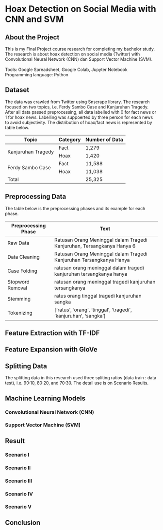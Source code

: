 # Hoax Detection on Social Media with CNN and SVM

## About the Project
This is my Final Project course research for completing my bachelor study. The research is about hoax detection on social media (Twitter) with Convolutional Neural Network (CNN) dan Support Vector Machine (SVM). </br></br>
Tools: Google Spreadsheet, Google Colab, Jupyter Notebook </br>
Programming language: Python

## Dataset
The data was crawled from Twitter using Snscrape library. The research focused on two topics, i.e. Ferdy Sambo Case and Kanjuruhan Tragedy. After all data passed preprocessing, all data labelled with 0 for fact news or 1 for hoax news. Labelling was suppoerted by three person for each news to avoid subjectivity. The distribution of hoax/fact news is represented by table below.

<table>
    <thead>
        <tr>
            <th>Topic</th>
            <th>Category</th>
            <th>Number of Data</th>
        </tr>
    </thead>
    <tbody>
        <tr>
            <td rowspan=2>Kanjuruhan Tragedy</td>
            <td>Fact</td>
            <td>1,279</td>
        </tr>
        <tr>
            <td>Hoax</td>
            <td>1,420</td>
        </tr>
        <tr>
            <td rowspan=2>Ferdy Sambo Case</td>
            <td>Fact</td>
            <td>11,588</td>
        </tr>
        <tr>
            <td>Hoax</td>
            <td>11,038</td>
        </tr>
        <tr>
            <td colspan=2>Total</td>
            <td>25,325</td>
        </tr>
    </tbody>
</table>

## Preprocessing Data
The table below is the preprocessing phases and its example for each phase.

<table>
    <thead>
        <tr>
            <th>Preprocessing Phase</th>
            <th>Text</th>
        </tr>
    </thead>
    <tbody>
        <tr>
            <td>Raw Data</td>
            <td>Ratusan Orang Meninggal dalam Tragedi Kanjuruhan, Tersangkanya Hanya 6</td>
        </tr>
        <tr>
            <td>Data Cleaning</td>
            <td>Ratusan Orang Meninggal dalam Tragedi Kanjuruhan Tersangkanya Hanya</td>
        </tr>
        <tr>
            <td>Case Folding</td>
            <td>ratusan orang meninggal dalam tragedi kanjuruhan tersangkanya hanya</td>
        </tr>
        <tr>
            <td>Stopword Removal</td>
            <td>ratusan orang meninggal tragedi kanjuruhan tersangkanya</td>
        </tr>
        <tr>
            <td>Stemming</td>
            <td>ratus orang tinggal tragedi kanjuruhan sangka</td>
        </tr>
        <tr>
            <td>Tokenizing</td>
            <td>[‘ratus’, ‘orang’, ‘tinggal’, ‘tragedi’, ‘kanjuruhan’, ‘sangka’]</td>
        </tr>
    </tbody>
</table>

## Feature Extraction with TF-IDF


## Feature Expansion with GloVe


## Splitting Data
The splitting data in this research used three spliting ratios (data train : data test), i.e. 90:10, 80:20, and 70:30. The detail use is on Scenario Results.

## Machine Learning Models

### Convolutional Neural Network (CNN)

### Support Vector Machine (SVM)


## Result

### Scenario I

### Scenario II

### Scenario III

### Scenario IV

### Scenario V


## Conclusion

